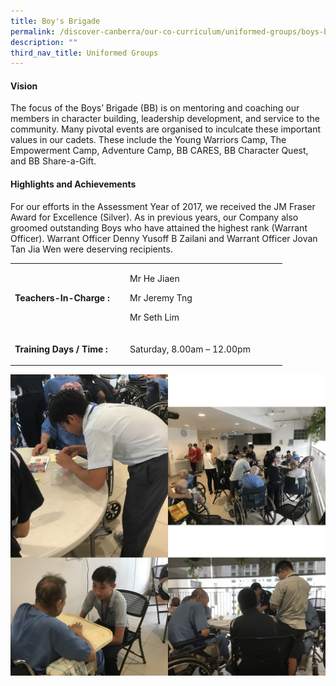 ```yaml
---
title: Boy's Brigade
permalink: /discover-canberra/our-co-curriculum/uniformed-groups/boys-brigade/
description: ""
third_nav_title: Uniformed Groups
---
```

<h4><strong>Vision</strong></h4>
<p>The focus of the Boys&rsquo; Brigade (BB) is on mentoring and coaching our members in character building, leadership development, and service to the community. Many pivotal events are organised to inculcate these important values in our cadets. These include the Young Warriors Camp, The Empowerment Camp, Adventure Camp, BB CARES, BB Character Quest, and BB Share-a-Gift.</p>
<h4><strong>Highlights and Achievements</strong></h4>
<p>For our efforts in the Assessment Year of 2017, we received the JM Fraser Award for Excellence (Silver). As in previous years, our Company also groomed outstanding Boys who have attained the highest rank (Warrant Officer). Warrant Officer Denny Yusoff B Zailani and Warrant Officer Jovan Tan Jia Wen were deserving recipients.</p>
<table border="0" cellpadding="10">
<tbody>
	
<tr>
<td width="170">
<p><strong>Teachers-In-Charge :</strong></p>
</td>
<td width="237">
<p>Mr He Jiaen</p>
<p>Mr Jeremy Tng</p>
<p>Mr Seth Lim</p>
</td>
</tr>
<tr></tr>
<td>
<p><strong>Training Days / Time :</strong></p>
<td width="237">
<p>Saturday, 8.00am &ndash; 12.00pm</p>
</td>
</td>

</tbody>
</table>

![](/images/bb.jpg)